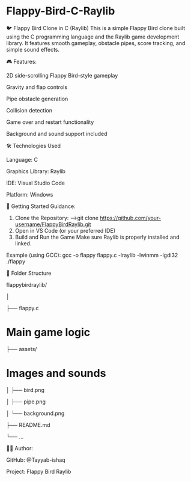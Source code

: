 # Flappy-Bird-C-Raylib
🐦 Flappy Bird Clone in C (Raylib)
This is a simple Flappy Bird clone built using the C programming language and the Raylib game development library.
It features smooth gameplay, obstacle pipes, score tracking, and simple sound effects.

🎮 Features:

2D side-scrolling Flappy Bird-style gameplay

Gravity and flap controls

Pipe obstacle generation

Collision detection

Game over and restart functionality

Background and sound support included

🛠️ Technologies Used

Language: C

Graphics Library: Raylib

IDE: Visual Studio Code

Platform: Windows

🚀 Getting Started Guidance:
1. Clone the Repository:
 -->git clone https://github.com/your-username/FlappyBirdRaylib.git
2. Open in VS Code (or your preferred IDE)
3. Build and Run the Game
Make sure Raylib is properly installed and linked.

Example (using GCC):
gcc -o flappy flappy.c -lraylib -lwinmm -lgdi32
./flappy

📁 Folder Structure

flappybirdraylib/

│

├── flappy.c

# Main game logic

├── assets/

# Images and sounds

│   ├── bird.png

│   ├── pipe.png

│   └── background.png

├── README.md

└── ...

👨‍💻 Author:

GitHub: @Tayyab-ishaq

Project: Flappy Bird Raylib

